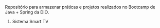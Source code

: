 Repositório para armazenar práticas e projetos realizados no Bootcamp de Java + Spring da DIO.

1. Sistema Smart TV
